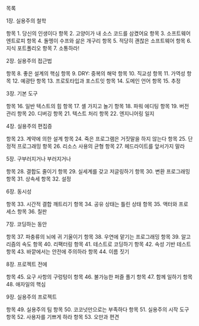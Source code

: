 목록

1장. 실용주의 철학

항목 1. 당신의 인생이다
항목 2. 고양이가 내 소스 코드를 삼켰어요
항목 3. 소프트웨어 엔트로피
항목 4. 돌멩이 수프와 삶은 개구리
항목 5. 적당히 괜찮은 소프트웨어
항목 6. 지식 포트폴리오
항목 7. 소통하라!

2장. 실용주의 접근법

항목 8. 좋은 설계의 핵심
항목 9. DRY: 중복의 해악
항목 10. 직교성
항목 11. 가역성
항목 12. 예광탄
항목 13. 프로토타입과 포스트잇
항목 14. 도메인 언어
항목 15. 추정

3장. 기본 도구

항목 16. 일반 텍스트의 힘
항목 17. 셸 가지고 놀기
항목 18. 파워 에디팅
항목 19. 버전 관리
항목 20. 디버깅
항목 21. 텍스트 처리
항목 22. 엔지니어링 일지

4장. 실용주의 편집증

항목 23. 계약에 의한 설계
항목 24. 죽은 프로그램은 거짓말을 하지 않는다
항목 25. 단정적 프로그래밍
항목 26. 리소스 사용의 균형
항목 27. 헤드라이트를 앞서가지 말라

5장. 구부러지거나 부러지거나

항목 28. 결합도 줄이기
항목 29. 실세계를 갖고 저글링하기
항목 30. 변환 프로그래밍
항목 31. 상속세
항목 32. 설정

6장. 동시성

항목 33. 시간적 결합 깨트리기
항목 34. 공유 상태는 틀린 상태
항목 35. 액터와 프로세스
항목 36. 칠판

7장. 코딩하는 동안

항목 37. 파충류의 뇌에 귀 기울이기
항목 38. 우연에 맡기는 프로그래밍
항목 39. 알고리즘의 속도
항목 40. 리팩터링
항목 41. 테스트로 코딩하기
항목 42. 속성 기반 테스트
항목 43. 바깥에서는 안전에 주의하라
항목 44. 이름 짓기

8장. 프로젝트 전에

항목 45. 요구 사항의 구렁텅이
항목 46. 불가능한 퍼즐 풀기
항목 47. 함께 일하기
항목 48. 애자일의 핵심

9장. 실용주의 프로젝트

항목 49. 실용주의 팀
항목 50. 코코넛만으로는 부족하다
항목 51. 실용주의 시작 도구
항목 52. 사용자를 기쁘게 하라
항목 53. 오만과 편견
